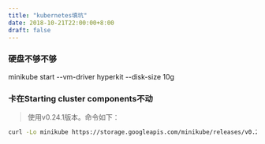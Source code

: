 ```yaml
---
title: "kubernetes填坑"
date: 2018-10-21T22:00:00+8:00
draft: false
---
```


### 硬盘不够不够
minikube start --vm-driver hyperkit --disk-size 10g

### 卡在Starting cluster components不动
>  使用v0.24.1版本。命令如下：

```bash
curl -Lo minikube https://storage.googleapis.com/minikube/releases/v0.24.1/minikube-darwin-amd64 && chmod +x minikube && sudo mv minikube /usr/local/bin/
```

